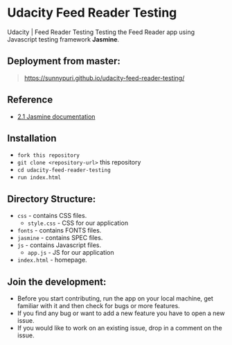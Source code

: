 # Udacity Feed Reader Testing
Udacity | Feed Reader Testing
Testing the Feed Reader app using Javascript testing framework **Jasmine**.

## Deployment from master:
>   https://sunnypuri.github.io/udacity-feed-reader-testing/

## Reference
- [2.1 Jasmine documentation](http://jasmine.github.io/2.1/introduction.html)

## Installation

* `fork this repository`
* `git clone <repository-url>` this repository
* `cd udacity-feed-reader-testing`
* `run index.html`

## Directory Structure:

- `css` - contains CSS files.
  - `style.css` - CSS for our application
- `fonts` - contains FONTS files.
- `jasmine` - contains SPEC files.
- `js` - contains Javascript files.
  - `app.js` - JS for our application
- `index.html` - homepage.

## Join the development:

* Before you start contributing, run the app on your local machine, get familiar with it and then check for bugs 
or more features.
* If you find any bug or want to add a new feature you have to open a new issue.
* If you would like to work on an existing issue, drop in a comment on the issue.
